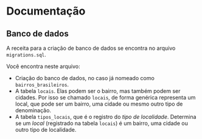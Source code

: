 # Documentação

## Banco de dados

A receita para a criação de banco de dados se encontra no arquivo `migrations.sql`.

Você encontra neste arquivo:

* Criação do banco de dados, no caso já nomeado como `bairros_brasileiros`.
* A tabela `locais`. Elas podem ser o bairro, mas também podem ser cidades. Por isso se chamado `locais`, de forma genérica representa um local, que pode ser um bairro, uma cidade ou mesmo outro tipo de denominação.
* A tabela `tipos_locais`, que é o registro do *tipo de localidade*. Determina se um *local* (registrado na tabela `locais`) é um bairro, uma cidade ou outro tipo de localidade.
